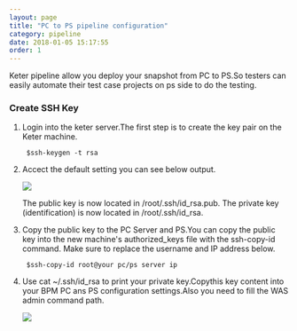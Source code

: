 ```yaml
---
layout: page
title: "PC to PS pipeline configuration"
category: pipeline
date: 2018-01-05 15:17:55
order: 1
---
```


Keter pipeline allow you deploy your snapshot from PC to PS.So testers can easily automate their test case projects on ps side to do the testing.

### Create SSH Key

1. Login into the keter server.The first step is to create the key pair on the Keter machine. 

   ```  
    $ssh-keygen -t rsa

   ```   
  
2. Accect the default setting you can see below output.

   ![][pipeline_sshkey]
 
   The public key is now located in /root/.ssh/id_rsa.pub. The private key (identification) is now located in  /root/.ssh/id_rsa.


3. Copy the public key to the PC Server and PS.You can copy the public key into the new machine's authorized_keys file with the ssh-copy-id command. Make sure to replace the  username and IP address below.

   ```  
    $ssh-copy-id root@your pc/ps server ip    

   ```  

4. Use cat ~/.ssh/id_rsa to print your private key.Copythis key content into your BPM PC ans PS configuration settings.Also you need to fill the  WAS admin command path.
 
     ![][pipeline_bpmconfiguration]





[pipeline_sshkey]: ../images/pipeline/pipeline_sshkey.png
[pipeline_bpmconfiguration]: ../images/pipeline/pipeline_bpmconfiguration.png
